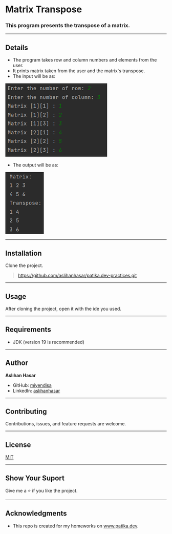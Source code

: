   # Matrix Transpose

### This program presents the transpose of a matrix.

---

## Details
* The program takes row and column numbers and elements from the user.
* It prints matrix taken from the user and the matrix's transpose.
* The input will be as: 

![images\img8.png](../../../../../../../images/img8.png)

* The output will be as: 


![images\img9.png](../../../../../../../images/img9.png)


---

## Installation
Clone the project.
> https://github.com/aslihanhasar/patika.dev-practices.git

---

## Usage
After cloning the project, open it with the ide you used.

---

## Requirements
* JDK (version 19 is recommended)

---

## Author
**Aslıhan Hasar**

* GitHub: [miyendisa](https://github.com/miyendisa)
* LinkedIn: [aslıhanhasar](https://www.linkedin.com/in/asl%C4%B1hanhasar
  )
---

## Contributing
Contributions, issues, and feature requests are welcome.

---

## License

[MIT](https://choosealicense.com/licenses/mit/)

---

## Show Your Suport
Give me a &#11088; if you like the project.

---

## Acknowledgments
* This repo is created for my homeworks on www.patika.dev.